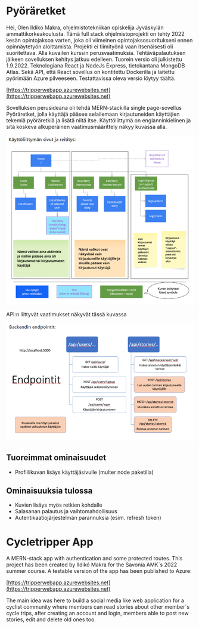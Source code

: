 # Pyöräretket

Hei,
Olen Ildikó Makra, ohjelmistotekniikan opiskelija Jyväskylän ammattikorkeakoulusta. Tämä full stack ohjelmistoprojekti on tehty 2022 kesän opintojaksoa varten, joka oli viimeinen opintojaksosuoritukseni ennen opinnäytetyön aloittamista. Projekti ei tiimityönä vaan itsenäisesti oli suoritettava. Alla kuvailen kurssin perusvaatimuksia. Tehtäväpalautuksen jälkeen sovelluksen kehitys jatkuu edelleen. Tuorein versio oli julkistettu 1.9.2022. Teknologiana React ja NodeJs Express, tietokantana MongoDB Atlas. Sekä API, että React sovellus on kontitettu Dockerilla ja laitettu pyörimään Azure pilveeseen. Testattavissa oleva versio löytyy täältä.

   [https://tripperwebapp.azurewebsites.net](https://tripperwebapp.azurewebsites.net)
   
Sovelluksen perusideana oli tehdä MERN-stackilla single page-sovellus Pyöräretket, jolla käyttäjä pääsee selailemaan kirjautuneiden käyttäjien tekemiä pyöräretkiä ja lisätä niitä itse. Käyttöliittymä on englanninkielinen ja sitä koskeva alkuperäinen vaatimusmäärittely näkyy kuvassa alla.

![tripperUI.png](https://github.com/IldikoMakra/tripperApp/blob/cab5b8d2ae8ecafc1699e5deda14af92a02519da/tripperUI.png)


API:n liittyvät vaatimukset näkyvät tässä kuvassa

![tripper-api.png](https://github.com/IldikoMakra/tripperApp/blob/a2199ca0ea026f77345d92d1b62b39385c3e4543/tripper-api.png) 


## Tuoreimmat ominaisuudet

* Profiilikuvan lisäys käyttäjäsivulle (multer node paketilla)

## Ominaisuuksia tulossa

* Kuvien lisäys myös retkien kohdalle
* Salasanan palautus ja vaihtomahdollisuus
* Autentikaatiojärjestelmän parannuksia (esim. refresh token)


# Cycletripper App

A MERN-stack app with authentication and some protected routes. This project has been created by Ildikó Makra for the Savonia AMK´s 2022 summer course. A testable version of the app has been published to Azure: 

  [https://tripperwebapp.azurewebsites.net](https://tripperwebapp.azurewebsites.net)

The main idea was here to build a social media like web application for a cyclist community where members can read stories about other member´s cycle trips, after creating an account and login, members able to post new stories, edit and delete old ones too.

